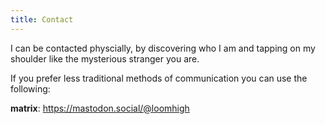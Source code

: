 ```yaml
---
title: Contact
---
```


I can be contacted physcially, by discovering who I am and tapping on my shoulder like the mysterious stranger you are.

If you prefer less traditional methods of communication you can use the following:

**matrix**: https://mastodon.social/@loomhigh


